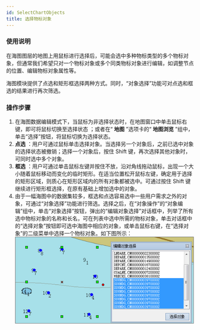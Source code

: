 ```yaml
---
id: SelectChartObjects
title: 选择物标对象
---
```

###  使用说明

在海图图层的地图上用鼠标进行选择后，可能会选中多种物标类型的多个物标对象，但通常我们希望只对一个物标对象或多个同类物标对象进行编辑，如调整节点的位置、编辑物标对象属性等。

海图模块提供了点选和矩形框选择两种方式。同时，“对象选择”功能可对点选和框选的结果进行再次筛选。

###  操作步骤

1. 在海图数据编辑模式下，当鼠标为非选择状态时，在地图窗口中单击鼠标右键，即可将鼠标切换至选择状态 ；或者在“ **地图** ”选项卡的“ **地图浏览** ”组中，单击“选择”按钮，将鼠标切换为选择状态。
2. **点选** ：用户可通过鼠标单击选择对象。当选择另一个对象后，之前已选中对象的选择状态被撤销；选择一个对象后，按住 Shift 键，再次选择其他对象时，可同时选中多个对象。
3. **框选** ：用户可通过单击鼠标左键并按住不放，沿对角线拖动鼠标，出现一个大小随着鼠标移动而变化的临时矩形。在适当位置松开鼠标左键，确定用于选择的矩形区域，则质心在矩形区域内的所有对象都被选中。可通过按住 Shift 键继续进行矩形框选择，在原有基础上增加选中的对象。
4. 由于一幅海图中的数据集较多，框选和点选容易选中一些用户需求之外的对象，可通过“对象选择”功能进行筛选。选择之后，在“对象操作”的“对象编辑”组中，单击“对象选择”按钮，弹出的“编辑对象选择”对话框中，列举了所有选中物标对象的名称和长名，可在列表中选中所需的物标对象，单击对话框中的“选择对象”按钮即可选中海图中相应的对象，或单击鼠标右键，在“选择对象”的二级菜单中选择一个物标对象。如下图所示：
![](img/SelectChartObjectsResult.jpg)  